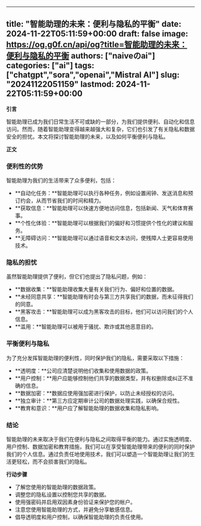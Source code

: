 
---
title: "智能助理的未来：便利与隐私的平衡"
date: 2024-11-22T05:11:59+00:00
draft: false
image: https://og.g0f.cn/api/og?title=智能助理的未来：便利与隐私的平衡
authors: ["naiveのai"]
categories: ["ai"]
tags: ["chatgpt","sora","openai","Mistral AI"]
slug: "20241122051159"
lastmod: 2024-11-22T05:11:59+00:00
---
**引言**

智能助理已成为我们日常生活不可或缺的一部分，为我们提供便利、自动化和信息访问。然而，随着智能助理变得越来越强大和复杂，它们也引发了有关隐私和数据安全的担忧。本文将探讨智能助理的未来，以及如何平衡便利与隐私。

**正文**

### 便利性的优势

智能助理为我们的生活带来了众多便利，包括：

* **自动化任务：**智能助理可以执行各种任务，例如设置闹钟、发送消息和预订约会，从而节省我们的时间和精力。
* **获取信息：**智能助理可以快速方便地访问信息，包括新闻、天气和体育赛事。
* **个性化体验：**智能助理可以根据我们的偏好和习惯提供个性化的建议和服务。
* **无障碍访问：**智能助理可以通过语音和文本访问，使残障人士更容易使用技术。

### 隐私的担忧

虽然智能助理提供了便利，但它们也提出了隐私问题，例如：

* **数据收集：**智能助理收集大量有关我们行为、偏好和位置的数据。
* **未经同意共享：**智能助理有时会与第三方共享我们的数据，而未征得我们的同意。
* **黑客攻击：**智能助理可以成为黑客攻击的目标，他们可以访问我们的个人信息。
* **滥用：**智能助理可以被用于骚扰、欺诈或其他恶意目的。

### 平衡便利与隐私

为了充分发挥智能助理的便利性，同时保护我们的隐私，需要采取以下措施：

* **透明度：**公司应清楚说明他们收集和使用数据的政策。
* **用户控制：**用户应能够控制他们共享的数据类型，并有权删除或纠正不准确的信息。
* **数据加密：**数据应使用强加密进行保护，以防止未经授权的访问。
* **独立审计：**第三方应定期审计公司的数据处理实践，以确保合规性。
* **教育和意识：**用户应了解智能助理的数据收集和隐私影响。

### 结论

智能助理的未来取决于我们在便利与隐私之间取得平衡的能力。通过实施透明度、用户控制、数据加密和教育措施，我们可以在享受智能助理带来的便利的同时保护我们的个人信息。通过负责任地使用技术，我们可以塑造一个智能助理让我们的生活更轻松，而不会损害我们的隐私。

**行动步骤**

* 了解您使用的智能助理的数据政策。
* 调整您的隐私设置以控制您共享的数据。
* 使用强密码并启用双因素身份验证来保护您的帐户。
* 注意您使用智能助理的方式，并避免分享敏感信息。
* 倡导透明度和用户控制，以确保智能助理的负责任使用。
